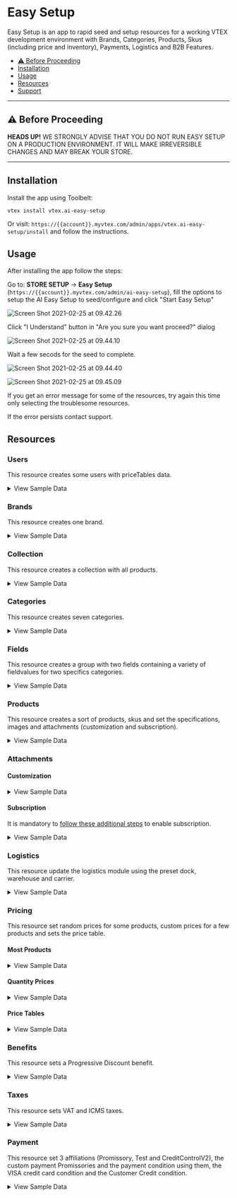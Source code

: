# Easy Setup

Easy Setup is an app to rapid seed and setup resources for a working VTEX development environment with Brands, Categories, Products, Skus (including price and inventory), Payments, Logistics and B2B Features.

<!-- @import "[TOC]" {cmd="toc" depthFrom=2 depthTo=2 orderedList=false} -->

<!-- code_chunk_output -->

- [:warning: Before Proceeding](#warning-before-proceeding)
- [Installation](#installation)
- [Usage](#usage)
- [Resources](#resources)
- [Support](#support)

<!-- /code_chunk_output -->

---

## :warning: Before Proceeding

**HEADS UP!** WE STRONGLY ADVISE THAT YOU DO NOT RUN EASY SETUP ON A PRODUCTION ENVIRONMENT. IT WILL MAKE IRREVERSIBLE CHANGES AND MAY BREAK YOUR STORE.

---

## Installation

Install the app using Toolbelt:

```sh
vtex install vtex.ai-easy-setup
```

Or visit: `https://{{account}}.myvtex.com/admin/apps/vtex.ai-easy-setup/install` and follow the instructions.

## Usage

After installing the app follow the steps:

Go to: **STORE SETUP** &rarr; **Easy Setup** (`https://{{account}}.myvtex.com/admin/ai-easy-setup`), fill the options to setup the AI Easy Setup to seed/configure and click "Start Easy Setup"

![Screen Shot 2021-02-25 at 09.42.26](/docs/assets/Screen%20Shot%202021-02-25%20at%2009.42.26.png)

Click "I Understand" button in "Are you sure you want proceed?" dialog

![Screen Shot 2021-02-25 at 09.44.10](/docs/assets/Screen%20Shot%202021-02-25%20at%2009.44.10.png)

Wait a few secods for the seed to complete.

![Screen Shot 2021-02-25 at 09.44.40](/docs/assets/Screen%20Shot%202021-02-25%20at%2009.44.40.png)

![Screen Shot 2021-02-25 at 09.45.09](/docs/assets/Screen%20Shot%202021-02-25%20at%2009.45.09.png)

If you get an error message for some of the resources, try again this time only selecting the troublesome resources.

If the error persists contact support.

## Resources

### Users

This resource creates some users with priceTables data.

<details>
  <summary>View Sample Data</summary>

```
E-mail: john@email.com
PriceTable: platinum

E-mail: steven@email.com
PriceTable: gold

E-mail: chris@email.com
PriceTable: silver
```

</details>

### Brands

This resource creates one brand.

<details>
  <summary>View Sample Data</summary>

```
Name: Brand (9280)
```

</details>

### Collection

This resource creates a collection with all products.

<details>
  <summary>View Sample Data</summary>

```
Name: All
Type: Inclusive
BrandId: 9280 (Brand)
```

</details>

### Categories

This resource creates seven categories.

<details>
  <summary>View Sample Data</summary>

```
Name: Apparel             (9281)
Name: Food and beverage   (9282)
Name: Sporting            (9283)
Name: Agribusiness        (9284)
Name: Home Appliance      (9285)
Name: Computer & Software (9286)
Name: Power tools         (9287)
```

</details>

### Fields

This resource creates a group with two fields containing a variety of fieldvalues for two specifics categories.

<details>
  <summary>View Sample Data</summary>

```
Group: Specifications

Category: Apparel (9281)
Field: Clothes Size
Field Values: S, M, L and XL

Category: Sporting (9283)
Field: Shoes Size
Field Values: 8, 8.5, 9, 9.5 and 10
```

</details>

### Products

This resource creates a sort of products, skus and set the specifications, images and attachments (customization and subscription).

<details>
  <summary>View Sample Data</summary>

```
Category: Apparel (9281)
Products:

    Name: adidas Men's Performance Polo - Blast Blue (880001)
    Skus:
        Name: S     (880010)
        Name: M     (880011)
        Name: L     (880012)
        Name: XL    (880013)

    Name: adidas Men's Performance Polo - Green Night (880002)
    Skus: [{
        Name: S     (880020)
        Name: M     (880021)
        Name: L     (880022)
        Name: XL    (880023)

    Name: adidas Women's Microdot Polo - Night Indigo (880003)
    Skus:
        Name: S     (880030)
        Name: M     (880031)
        Name: L     (880032)
        Name: XL    (880033)

    Name: adidas Women's Microdot Polo - True Pink (880004)
    Skus:
        Name: S     (880040)
        Name: M     (880041)
        Name: L     (880042)
        Name: XL    (880043)

Category: Food and beverage (9282)
Products:

    Name: Yellow Onions (10 lbs.) (880026)
    Sku: _same name_ (880260)

    Name: Cauliflower Fresh (880027)
    Sku: _same name_ (880270)

    Name: Asparagus Green Conventional (880028)
    Sku: _same name_ (880280)

    Name: Fresh Hass Avocadoes (880029)
    Sku: _same name_ (880290)

    Name: Fresh Coconuts (880030)
    Sku: _same name_ (880300)

    Name: Whole Watermelon Mini Fresh (880031)
    Sku: _same name_ (880310)

    Name: Navel Oranges Grown Large Fresh (880032)
    Sku: _same name_ (880320)

    Name: Navel Oranges Grown Large Fresh, Pack of 10 (880039)
    SkuKit: _same name_ (880390)
    SkuComponents: 10un of Navel Oranges Grown Large Fresh

Category: Sporting (9283)
Products:

    Name: Nike Men's Roshe G Spikeless Golf Shoes (880005)
    Skus:
        Name: 8     (880050)
        Name: 8.5   (880051)
        Name: 9     (880052)
        Name: 9.5   (880053)
        Name: 10    (880054)

    Name: Nike Men's Air Max 1 G Spikeless Golf Shoes (880006)
    Skus:
        Name: 8     (880060)
        Name: 8.5   (880061)
        Name: 9     (880062)
        Name: 9.5   (880063)
        Name: 10    (880064)

    Name: Nike Air Max 270 G Spikeless Golf Shoes (880007)
    Skus:
        Name: 8     (880070)
        Name: 8.5   (880071)
        Name: 9     (880072)
        Name: 9.5   (880073)
        Name: 10    (880074)

    Name: Skechers Women's Go Golf Drive 4 Dogs At Play Spikeless Golf Shoes (880008)
    Skus:
        Name: 8     (880080)
        Name: 8.5   (880081)
        Name: 9     (880082)
        Name: 9.5   (880083)
        Name: 10    (880084)

Category: Agribusiness (9284)
Products:

    Name: 2020 APACHE AS1040 (880033)
    Sku: _same name_ (880330)

    Name: 2 POST CANOPY (880034)
    Sku: _same name_ (880340)

    Name: 2020 AMACSA PH390 (880035)
    Sku: _same name_ (880350)

    Name: Faceplate Combine Snout (880036)
    Sku: _same name_ (880360)

    Name: 2016 MK MARTIN ENT MKGB788 Blades/Box Scraper (880037)
    Sku: _same name_ (880370)

    Name: 1998 JOHN DEERE 8400T (880038)
    Sku: _same name_ (880380)

Category: Home Appliance (9285)
Products:

    Name: Weber 45010001 Spirit II E-310 3-Burner Liquid Propane Grill, Black (880021)
    Sku: _same name_ (880210)

    Name: iRobot Roomba 675 Robot Vacuum-Wi-Fi Connectivity, Works with Alexa, Good for Pet Hair, Carpets, Hard Floors, Self-Charging (880022)
    Sku: _same name_ (880220)

    Name: ALROCKET Dehumidifier 35oz(1000ml) Small Dehumidifier for 2100 Cubic Feet (260 sq ft) Portable and Compact Ultra Quiet (880023)
    Sku: _same name_ (880230)

    Name: McCulloch MC1375 Canister Steam Cleaner with 20 Accessories (880024)
    Sku: _same name_ (880240)

    Name: Cuisinart GR-4N 5-in-1 Griddler (880025)
    Sku: _same name_ (880250)

Category: Computer & Software (9286)
Products:

    Name: Acer Aspire Z24-890-UA91 AIO Desktop - Windows 10 (880015)
    Sku: _same name_ (880150)

    Name: Lenovo IdeaCentre AIO 3 - Windows 10 (880016)
    Sku: _same name_ (880160)

    Name: Acer Aspire TC-885-UA92 Desktop - Windows 10 (880017)
    Sku: _same name_ (880170)

    Name: CYBERPOWERPC Gamer Xtreme VR Gaming PC - Windows 10 (880018)
    Sku: _same name_ (880180)

    Name: Acer Aspire 5 Slim Laptop - Windows 10 (880019)
    Sku: _same name_ (880190)

    Name: Jumper EZbook X3 Windows 10 Laptop (880020)
    Sku: _same name_ (880200)

    Name: Acer Aspire z24 890 + Acer Aspire ATC 885 (880040)
    SkuKit: _same name_ (880400)
    SkuComponents:  1un of Acer Aspire Z24-890-UA91 AIO Desktop - Windows 10 (880015)
                    1un of Acer Aspire TC-885-UA92 Desktop - Windows 10 (880017)

Category: Power tools (9287)
Products:

    Name: BLACK+DECKER 20V MAX Drill & Home Tool Kit, 68 Piece (LDX120PK),Black/Orange (880009)
    Sku: _same name_ (880090)

    Name: BLACK+DECKER 20V MAX Cordless Drill / Driver with 30-Piece Accessories (LD120VA) (880010)
    Sku: _same name_ (880100)

    Name: BLACK+DECKER 20V Max Cordless Chainsaw, 10-Inch, Tool Only (LCS1020B) (880011)
    Sku: _same name_ (880110)

    Name: BLACK+DECKER 20V MAX Cordless Drill Combo Kit, 2-Tool (BD2KITCDDI),Black/Orange Impact Combo Kit (880012)
    Sku: _same name_ (880120)

    Name: BLACK+DECKER 20V MAX 5-1/2-Inch Cordless Circular Saw, Tool Only (BDCCS20B) (880013)
    Sku: _same name_ (880130)

    Name: BLACK+DECKER 20V MAX 5-1/2-Inch Cordless Circular Saw (BDCCS20C) (880014)
    Sku: _same name_ (880140)
```

</details>

### Attachments

#### Customization

<details>
  <summary>View Sample Data</summary>

```
Name: T-Shirt Customization (T-Shirt Name - 15 characters)
Products: adidas Men's Performance Polo - Blast Blue (880001)
```

</details>

#### Subscription

It is mandatory to [follow these additional steps](https://help.vtex.com/tutorial/como-configurar-assinatura-v2--1FA9dfE7vJqxBna9Nft5Sj#2-how-to-install-the-subscription-app) to enable subscription.

<details>
  <summary>View Sample Data</summary>

```
Name: Subscription
Products: All from category Food and beverage (9282)
```

</details>

### Logistics

This resource update the logistics module using the preset dock, warehouse and carrier.

<details>
  <summary>View Sample Data</summary>

```
Freight Values:
    Country: BRA
    ZipCodeStart: 0
    ZipCodeEnd: 9999999

    Country: USA
    ZipCodeStart: 0
    ZipCodeEnd: 99999999

Docks:
    Name: Doca Principal (1)
    Country: BRA

    Name: Main Dock (2)
    Country: USA

Warehouse:
    Name: Estoque (1_1)
    Docks:
        Doca Principal (1)
        Main Dock (2)
```

</details>

### Pricing

This resource set random prices for some products, custom prices for a few products and sets the price table.

#### Most Products

<details>
  <summary>View Sample Data</summary>

```
ListPrice: 30.00
BasePrice: between 50.00 and 2000.00
Markup: 0%
```

</details>

#### Quantity Prices

<details>
  <summary>View Sample Data</summary>

```
Product: BLACK+DECKER 20V MAX Cordless Drill / Driver with 30-Piece Accessories (LD120VA) (880100)
ListPrice: null
BasePrice: 100.00
FixedPrices:
Minimum Quantity: 1
Value: 100.00

    Minimum Quantity: 10
    Value: 90.00

    Minimum Quantity: 50
    Value: 80.00

    Minimum Quantity: 100
    Value: 70.00
```

</details>

#### Price Tables

<details>
  <summary>View Sample Data</summary>

```
Name: silver
Percentual Modifier: -5%

Name: gold
Percentual Modifier: -10%

Name: platinum
Percentual Modifier: -15%
```

</details>

### Benefits

This resource sets a Progressive Discount benefit.

<details>
  <summary>View Sample Data</summary>

```
Name: Progressive Discount
Conditions:
Start: 2010-01-01
End: 2070-01-01
Collection: All
Benefit:
  Quantity: 5
  Discount: 5%

  Quantity: 10
  Discount: 15%

  Quantity: 15
  Discount: 25%

  Quantity: 20
  Discount: 35%
```

</details>

### Taxes

This resource sets VAT and ICMS taxes.

<details>
  <summary>View Sample Data</summary>

```
Name: VAT
Condition:
Start: 2010-01-01
End: 2070-01-01
Category: Agribusiness (9284)
Tax: 5%

Name: ICMS
Condition:
Start: 2010-01-01
End: 2070-01-01
Category: Agribusiness (9284)
Tax: 12%
```

</details>

### Payment

This resource set 3 affiliations (Promissory, Test and CreditControlV2), the custom payment Promissories and the payment condition using them, the VISA credit card condition and the Customer Credit condition.

<details>
  <summary>View Sample Data</summary>

```
Affiliation: Promissory
Custom Payment: Promissory (201)
Payment Condition: Promissory

Affiliation: Test
Payment Condition: VISA (credit card)

Affiliation: CreditControlV2
Payment Conditions:
15 days (0% interest)
30 days (0% interest)
15 and 30 days (1% interest)
15, 30 and 45 days (1.5% interest)
```

</details>
